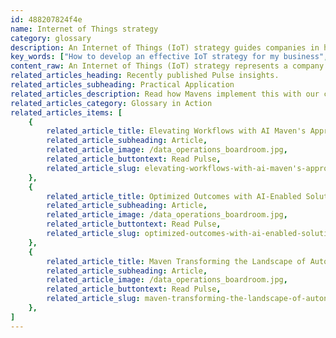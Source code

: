 ```yaml
---
id: 488207824f4e
name: Internet of Things strategy
category: glossary
description: An Internet of Things (IoT) strategy guides companies in harnessing data from interconnected devices to improve operations, innovate, and gain competitive advantage through efficient technology selection and enhanced business models.
key_words: ["How to develop an effective IoT strategy for my business", "What are the benefits of implementing an IoT strategy in manufacturing", "How can an IoT strategy improve supply chain management", "What are the challenges in creating an Internet of Things strategy", "How to budget for an IoT strategy in a small to medium enterprise", "What best practices should be included in an IoT strategy", "How does data standardisation impact an IoT strategy", "How can IoT strategy lead to innovative product development", "How to integrate network protocols into your IoT strategy", "What staffing considerations are needed for executing an IoT strategy"]
content_raw: An Internet of Things (IoT) strategy represents a company's plan to leverage the value derived from data produced by interconnected sensors and intelligent devices. This includes factors such as readjusting existing business models, integrating network protocols, and standardising data formats. The strategy would typically outline the business case, budget allocation, and staffing needs. Being armed with an IoT strategy provides several business benefits, often positioning a company to more efficiently harness the power of IoT relative to its competitors. This approach facilitates the identification of areas in a business where IoT technologies can be implemented most beneficially and critically, enabling the right technology selection. Moreover, an IoT strategy encourages a comprehensive view of business operations, which in turn, can yield a multitude of earnings. For instance, more economical production costs can be achieved through enhanced efficiency and oversight provided by IoT technologies. Additionally, companies may find themselves better equipped to cultivate more innovative products fuelled by the rich data insights IoT affords. In terms of forging new paths, an IoT strategy can even inspire novel business models as firms gain advanced capabilities for delivering value to their customers. In essence, devising a robust IoT strategy with Maven Technologies enables businesses to unlock remarkable productivity and innovation by leveraging solutions for the modern world, enabling them to see the benefits of elites technology implementations by skilled industry professionals.
related_articles_heading: Recently published Pulse insights.
related_articles_subheading: Practical Application
related_articles_description: Read how Mavens implement this with our clients.
related_articles_category: Glossary in Action
related_articles_items: [
	{
		related_article_title: Elevating Workflows with AI Maven's Approach,
		related_article_subheading: Article,
		related_article_image: /data_operations_boardroom.jpg,
		related_article_buttontext: Read Pulse,
		related_article_slug: elevating-workflows-with-ai-maven's-approach
	},
	{
		related_article_title: Optimized Outcomes with AI-Enabled Solutions,
		related_article_subheading: Article,
		related_article_image: /data_operations_boardroom.jpg,
		related_article_buttontext: Read Pulse,
		related_article_slug: optimized-outcomes-with-ai-enabled-solutions
	},
	{
		related_article_title: Maven Transforming the Landscape of Autonomous Vehicles,
		related_article_subheading: Article,
		related_article_image: /data_operations_boardroom.jpg,
		related_article_buttontext: Read Pulse,
		related_article_slug: maven-transforming-the-landscape-of-autonomous-vehicles
	},
]
---
```

